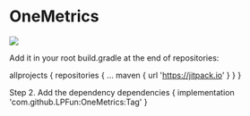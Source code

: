 # OneMetrics
[![](https://jitpack.io/v/LPFun/OneMetrics.svg)](https://jitpack.io/#LPFun/OneMetrics)

Add it in your root build.gradle at the end of repositories:

allprojects {
		repositories {
			...
			maven { url 'https://jitpack.io' }
		}
	}
  
  Step 2. Add the dependency
  dependencies {
	        implementation 'com.github.LPFun:OneMetrics:Tag'
	}
  
